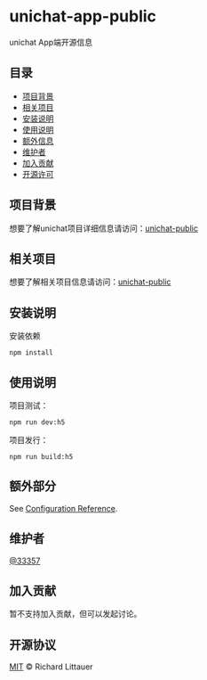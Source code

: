 <!--
 * @Author: 33357
 * @Date: 2021-02-05 13:15:37
 * @LastEditTime: 2021-02-05 22:24:00
 * @LastEditors: 33357
-->

# unichat-app-public

unichat App端开源信息

## 目录

- [项目背景](#项目背景)
- [相关项目](#相关项目)
- [安装说明](#安装说明)
- [使用说明](#使用说明)
- [额外信息](#额外信息)
- [维护者](#维护者)
- [加入贡献](#加入贡献)
- [开源许可](#开源许可)

## 项目背景

想要了解unichat项目详细信息请访问：[unichat-public](https://github.com/33357/unichat-public)

## 相关项目

想要了解相关项目信息请访问：[unichat-public](https://github.com/33357/unichat-public)

## 安装说明

安装依赖
```
npm install
```

## 使用说明

项目测试：
```
npm run dev:h5
```

项目发行：
```
npm run build:h5
```

## 额外部分

See [Configuration Reference](https://cli.vuejs.org/config/).

## 维护者

[@33357](https://github.com/33357)

## 加入贡献

暂不支持加入贡献，但可以发起讨论。

## 开源协议

[MIT](LICENSE) © Richard Littauer
